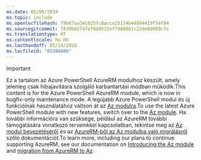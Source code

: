 ```yaml
---
ms.date: 05/09/2019
ms.topic: include
ms.openlocfilehash: 79b67aa34c025fc8acca25174b44894419f54f84
ms.sourcegitcommit: 7839b82f47ef8dd522eff900081c22de0d089cfc
ms.translationtype: HT
ms.contentlocale: hu-HU
ms.lasthandoff: 05/14/2020
ms.locfileid: "83384806"
---
```

> [!IMPORTANT]
>
> <span data-ttu-id="68348-101">Ez a tartalom az Azure PowerShell AzureRM modulhoz készült, amely jelenleg csak hibajavításra szolgáló karbantartási módban működik.</span><span class="sxs-lookup"><span data-stu-id="68348-101">This content is for the Azure PowerShell AzureRM module, which is now in bugfix-only maintenance mode.</span></span>
> <span data-ttu-id="68348-102">A legújabb Azure PowerShell modul és új funkcióinak használatához váltson át az [Az modulra](/powershell/azure).</span><span class="sxs-lookup"><span data-stu-id="68348-102">To use the latest Azure PowerShell module with new features, switch over to the [Az module](/powershell/azure).</span></span> <span data-ttu-id="68348-103">Ha további információra van szüksége, például az AzureRM további támogatására vonatkozó terveinkkel kapcsolatban, tekintse meg az [Az modul bevezetéséről](/powershell/azure/new-azureps-module-az) és az [AzureRM-ből az Az modulba való migrálásról](/powershell/azure/migrate-from-azurerm-to-az) szóló dokumentációt.</span><span class="sxs-lookup"><span data-stu-id="68348-103">To learn more, including our plans to continue supporting AzureRM, see our documentation on [Introducing the Az module](/powershell/azure/new-azureps-module-az) and [migration from AzureRM to Az](/powershell/azure/migrate-from-azurerm-to-az).</span></span>
